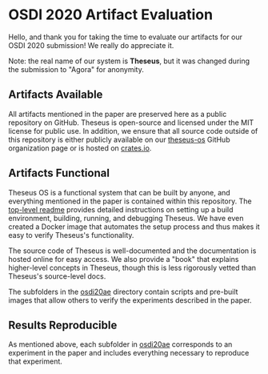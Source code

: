 # OSDI 2020 Artifact Evaluation

Hello, and thank you for taking the time to evaluate our artifacts for our OSDI 2020 submission! We really do appreciate it.  

Note: the real name of our system is **Theseus**, but it was changed during the submission to "Agora" for anonymity.

## Artifacts Available
All artifacts mentioned in the paper are preserved here as a public repository on GitHub.
Theseus is open-source and licensed under the MIT license for public use.
In addition, we ensure that all source code outside of this repository is either publicly available on our [theseus-os](https://github.com/theseus-os) GitHub organization page or is hosted on [crates.io](https://crates.io/).

## Artifacts Functional
Theseus OS is a functional system that can be built by anyone, and everything mentioned in the paper is contained within this repository. 
The [top-level readme](../README.md) provides detailed instructions on setting up a build environment, building, running, and debugging Theseus.
We have even created a Docker image that automates the setup process and thus makes it easy to verify Theseus's functionality.

The source code of Theseus is well-documented and the documentation is hosted online for easy access.
We also provide a "book" that explains higher-level concepts in Theseus, though this is less rigorously vetted than Theseus's source-level docs. 

The subfolders in the [osdi20ae](../osdi20ae) directory contain scripts and pre-built images that allow others to verify the experiments described in the paper. 

## Results Reproducible 
As mentioned above, each subfolder in [osdi20ae](../osdi20ae) corresponds to an experiment in the paper and includes everything necessary to reproduce that experiment. 

